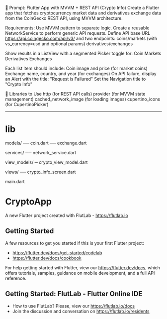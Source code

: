 
🧠 Prompt: Flutter App with MVVM + REST API (Crypto Info)
Create a Flutter app that fetches cryptocurrency market data and derivatives exchange data from the CoinGecko REST API, using MVVM architecture.

Requirements:
Use MVVM pattern to separate logic.
Create a reusable NetworkService to perform generic API requests.
Define API base URL https://api.coingecko.com/api/v3/ and two endpoints:
coins/markets (with vs_currency=usd and optional params)
derivatives/exchanges

Show results in a ListView with a segmented Picker toggle for:
Coin Markets
Derivatives Exchanges

Each list item should include:
Coin image and price (for market coins)
Exchange name, country, and year (for exchanges)
On API failure, display an Alert with the title: "Request is Failured"
Set the Navigation title to "Crypto Info"

🔧 Libraries to Use
http (for REST API calls)
provider (for MVVM state management)
cached_network_image (for loading images)
cupertino_icons (for CupertinoPicker)

- - - - - - - - - - - - - - - - - - - - - 

# lib

models/
   ── coin.dart
   ── exchange.dart
   
services/
   ── network_service.dart
   
 view_models/
   ─ crypto_view_model.dart
   
views/
  ── crypto_info_screen.dart
  
main.dart

# CryptoApp

A new Flutter project created with FlutLab - https://flutlab.io

## Getting Started

A few resources to get you started if this is your first Flutter project:

- https://flutter.dev/docs/get-started/codelab
- https://flutter.dev/docs/cookbook

For help getting started with Flutter, view our
https://flutter.dev/docs, which offers tutorials,
samples, guidance on mobile development, and a full API reference.

## Getting Started: FlutLab - Flutter Online IDE

- How to use FlutLab? Please, view our https://flutlab.io/docs
- Join the discussion and conversation on https://flutlab.io/residents


